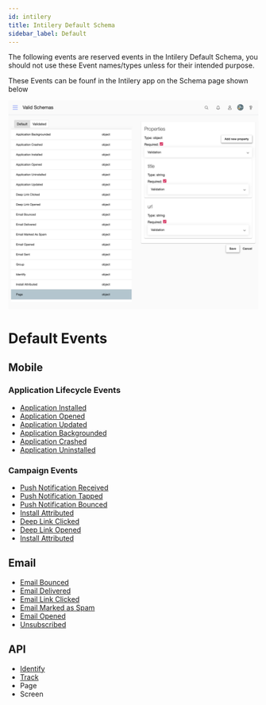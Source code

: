 ```yaml
---
id: intilery
title: Intilery Default Schema
sidebar_label: Default
---
```


The following events are reserved events in the Intilery Default Schema, you should not use these Event names/types unless for their intended purpose.

These Events can be founf in the Intilery app on the Schema page shown below

![Schema](/img/schema-default.png)

# Default Events

## Mobile

### Application Lifecycle Events

- [Application Installed](mobile#application-installed)
- [Application Opened](#application-opened)
- [Application Updated](#application-updated)
- [Application Backgrounded](#application-backgrounded)
- [Application Crashed](#application-crashed)
- [Application Uninstalled](#application-uninstalled)

### Campaign Events

- [Push Notification Received](#push-notification-received)
- [Push Notification Tapped](#push-notification-tapped)
- [Push Notification Bounced](#push-notification-bounced)
- [Install Attributed](#install-attributed)
- [Deep Link Clicked](#deep-link-clicked)
- [Deep Link Opened](#deep-link-opened)
- [Install Attributed](/schema/mobile#install-attributed)

## Email

- [Email Bounced](email#email-bounced)
- [Email Delivered](email#email-delivered)
- [Email Link Clicked](email#email-link-clicked)
- [Email Marked as Spam](email#email-marked-as-spam)
- [Email Opened](email#email-opened)
- [Unsubscribed](email#unsubscribed)

## API

- [Identify](/schema/identify)
- [Track](/schema/track)
- Page
- Screen